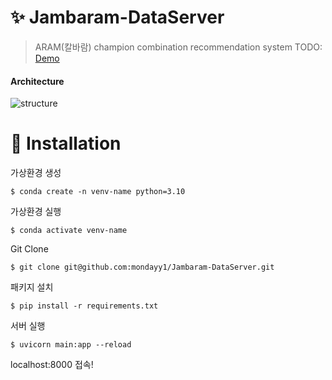 # :sparkles: Jambaram-DataServer
> ARAM(칼바람) champion combination recommendation system TODO: [Demo](http://jambaram.xyz)

#### Architecture
![structure](https://github.com/user-attachments/assets/e88c5653-a864-4041-a30b-1466cc665c0d)


# :floppy_disk: Installation
가상환경 생성
```
$ conda create -n venv-name python=3.10
```

가상환경 실행
```
$ conda activate venv-name
```

Git Clone
```
$ git clone git@github.com:mondayy1/Jambaram-DataServer.git
```

패키지 설치
```
$ pip install -r requirements.txt
```

서버 실행
```
$ uvicorn main:app --reload
```

localhost:8000 접속!
